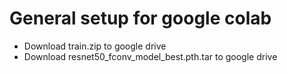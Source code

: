 # General setup for google colab
* Download train.zip to google drive
* Download resnet50_fconv_model_best.pth.tar to google drive
